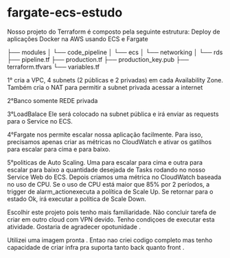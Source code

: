# fargate-ecs-estudo
Nosso projeto do Terraform é composto pela seguinte estrutura: Deploy de aplicações Docker na AWS usando ECS e Fargate

├── modules
│ └── code_pipeline
│ └── ecs
│ └── networking
│ └── rds
├── pipeline.tf
├── production.tf
├── production_key.pub
├── terraform.tfvars
└── variables.tf


1° cria a VPC, 4 subnets (2 públicas e 2 privadas) em cada Availability Zone. Também cria o NAT para permitir a subnet privada acessar a internet

2°Banco somente REDE privada

3°LoadBalace Ele será colocado na subnet pública e irá enviar as requests para o Service no ECS.

4°Fargate nos permite escalar nossa aplicação facilmente. Para isso, precisamos apenas criar as métricas no CloudWatch e ativar os gatilhos para escalar para cima e para baixo.

5°politicas de Auto Scaling. Uma para escalar para cima e outra para escalar para baixo a quantidade desejada de Tasks rodando no nosso Service Web do ECS.
Depois criamos uma métrica no CloudWatch baseada no uso de CPU. Se o uso de CPU está maior que 85% por 2 períodos, a trigger de alarm_actionexecuta a política de Scale Up. Se retornar para o estado Ok, irá executar a política de Scale Down.


Escolhir este projeto pois tenho mais familiaridade. Não concluir tarefa de criar em outro cloud com VPN devido. Tenho condiçoes de executar esta atividade. Gostaria de agradecer opotunidade . 

Utilizei uma imagem pronta . Entao nao criei codigo completo mas tenho capacidade de criar infra pra suporta tanto back quanto front . 
